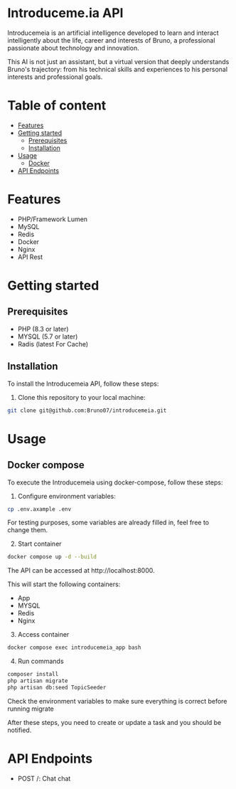 # Introduceme.ia API
Introducemeia is an artificial intelligence developed to learn and interact intelligently about the life, career and interests of Bruno, a professional passionate about technology and innovation.

This AI is not just an assistant, but a virtual version that deeply understands Bruno's trajectory: from his technical skills and experiences to his personal interests and professional goals.


# Table of content
* [Features](#features)
* [Getting started](#getting-started)
    * [Prerequisites](#prerequisites)
    * [Installation](#installation)
* [Usage](#usage)
    * [Docker](#docker)
* [API Endpoints](#api-endpoints)

# Features
* PHP/Framework Lumen
* MySQL
* Redis
* Docker
* Nginx
* API Rest

# Getting started

## Prerequisites
* PHP (8.3 or later)
* MYSQL (5.7 or later)
* Radis (latest For Cache)

## Installation
To install the Introducemeia API, follow these steps:

1. Clone this repository to your local machine:
```bash
git clone git@github.com:Bruno07/introducemeia.git
```
# Usage

## Docker compose
To execute the Introducemeia using docker-compose, follow these steps:

1. Configure environment variables:

```bash
cp .env.axample .env
```


For testing purposes, some variables are already filled in, feel free to change them.


2. Start container 
```bash
docker compose up -d --build
```

The API can be accessed at http://localhost:8000.


This will start the following containers:
* App
* MYSQL
* Redis
* Nginx

3. Access container
```bash
docker compose exec introducemeia_app bash
```

4. Run commands

```bash
composer install
php artisan migrate
php artisan db:seed TopicSeeder
```

Check the environment variables to make sure everything is correct before running migrate

After these steps, you need to create or update a task and you should be notified.

# API Endpoints
* POST /: Chat chat